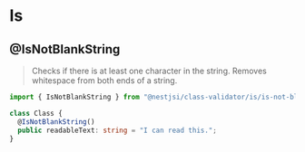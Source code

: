 # Is

## @IsNotBlankString

> Checks if there is at least one character in the string. Removes whitespace from both ends of a string.

```typescript
import { IsNotBlankString } from "@nestjsi/class-validator/is/is-not-blank-string";

class Class {
  @IsNotBlankString()
  public readableText: string = "I can read this.";
}
```
